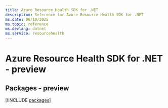 ```yaml
---
title: Azure Resource Health SDK for .NET
description: Reference for Azure Resource Health SDK for .NET
ms.date: 06/10/2025
ms.topic: reference
ms.devlang: dotnet
ms.service: resourcehealth
---
```

# Azure Resource Health SDK for .NET - preview
## Packages - preview
[!INCLUDE [packages](resource-health-index.md)]